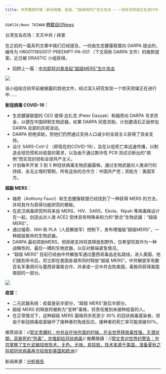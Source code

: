 ```yaml
---
title: 世界重磅炸弹｜新冠病毒、疫苗、“超级MERS”生化攻击 — 一场惊天阴谋正在进行中
---
```

`G&#124;News TAIWAN` [轉載自GNews](https://gnews.org/zh-hans/1557792/)

台湾宝岛农场｜天灭中共 / 砖家

在之前的一篇系列文章中我们已经提及，一份由生态健康联盟向 DARPA 提出的，编号为 HR001118S0017-PREEMPT-PA-001 （下文简称 DARPA 文件）的拨款提案，近日被 DRASTIC 小组获得。

- 回顾上一篇：[中共即将对美发起“超级MERS”生化攻击](https://gnews.org/zh-hant/1555959/)


![](https://assets.gnews.org/wp-content/uploads/2021/09/快照_36157.png)

该小组结合较早前被揭露的其他文件，经过深入研究发现一个惊天阴谋正在进行中……

**新冠病毒 COVID-19：**

- 生态健康联盟的 CEO 彼得·达扎克 (Peter Daszak）和福奇向 DARPA 寻求资金，以便在中国研制生物武器，如果 DARPA 同意资助，计划邀请石正丽参加 DARPA 总部的庆祝活动。
- DARPA 拒绝资助，但他们仍然通过支持人口减少的全球主义获得了资金支持。
- 设计 SARS-CoV-2 （即现在的COVID-19），旨在以低死亡率迅速传播，以制造全球恐慌和对疫苗的需求，以及由于通过欺诈性 PCR 测试诊断出的“病例”而实现封锁和全球共产主义。
- 计划每年开发 3 到 5 种冠状病毒生物武器菌株。通过生物武器对人类进行的持续、永无止境的管制，所有这些的合作方：中国共产党；资助方：美国军方。


**超級 MERS**：

- 福奇（Anthony Fauci）和生态健康联盟已经找到了一种获得 MERS 的方法，并将其作为获得功能研究的模板。
- 在武汉病毒研究所将来自 MERS、HIV、SARS、Ebola、Nipah 等病毒株设计在一起，创造出对人类 ACE2 受体具有特殊亲和力的“嵌合”生物武器：“超级MERS”。
- 通过福奇、NIH 和 PLA（人民解放军）控制下，发布增强版“超级MERS”，一种超级致命的生物武器。
- DARPA 最初资助MERS，但拒绝支持将其释放到野外，仅希望将其作为一种战略性的、最后一搏的生物武器，以应对极端紧急情况。
- “超级 MERS” 目前已经由中共解放军通过墨西哥毒品走私路线，进入美国，他们接到命令后，将立即在美国各城市同时释放“超级 MERS”。中共解放军有数百名军事顾问与墨西哥毒贩合作，并承诺一旦中共击败美国，毒贩将获得美国南部的一部分。


![](https://assets.gnews.org/wp-content/uploads/2021/09/快照_36154.png)

**疫苗：**

- 二元武器系统：疫苗是前半部分，“超级 MERS”是后半部分。
- 超级 MERS 的释放将被称为“变种”毒株，将责任推到未接种疫苗的人。
- 在正常情况下，这种超级 MERS 菌株将杀死至少 30% 的冠状病毒感染者。但由于新冠病毒疫苗破坏了接种者的免疫反应，接种者的死亡率可能突破50%。


推荐阅读：//[郭文贵爆料：中共会在快完蛋的时候，在全世界释放毒性强、无潜伏期、高致死的“热毒”，并推卸给冠状病毒](https://gettr.com/post/pc36ln05b0)//
推薦閱讀：//[郭文贵对世界的警告：中共掌握了生化武器投放技术，无色、无味、易投放，技术来源于美国，准备夏秋之际把冠状病毒再次投放到美国和欧洲](https://gettr.com/post/p1lbjg)//

新闻来源：[分析报告](https://www.naturalnews.com/files/Defuse-Project-Drastic-Analysis-1.pdf)

* * *
